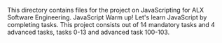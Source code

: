 This directory contains files for the project on JavaScripting for ALX Software Engineering. JavaScript Warm up! Let's learn JavaScript by completing tasks. This project consists out of 14 mandatory tasks and 4 advanced tasks, tasks 0-13 and advanced task 100-103.
